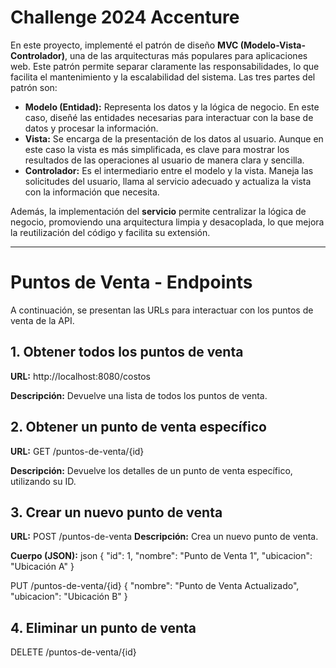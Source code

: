 # Challenge 2024 Accenture

En este proyecto, implementé el patrón de diseño **MVC (Modelo-Vista-Controlador)**, una de las arquitecturas más populares para aplicaciones web. Este patrón permite separar claramente las responsabilidades, lo que facilita el mantenimiento y la escalabilidad del sistema. Las tres partes del patrón son:

- **Modelo (Entidad):** Representa los datos y la lógica de negocio. En este caso, diseñé las entidades necesarias para interactuar con la base de datos y procesar la información.
- **Vista:** Se encarga de la presentación de los datos al usuario. Aunque en este caso la vista es más simplificada, es clave para mostrar los resultados de las operaciones al usuario de manera clara y sencilla.
- **Controlador:** Es el intermediario entre el modelo y la vista. Maneja las solicitudes del usuario, llama al servicio adecuado y actualiza la vista con la información que necesita.

Además, la implementación del **servicio** permite centralizar la lógica de negocio, promoviendo una arquitectura limpia y desacoplada, lo que mejora la reutilización del código y facilita su extensión.

---

# Puntos de Venta - Endpoints

A continuación, se presentan las URLs para interactuar con los puntos de venta de la API.

## 1. Obtener todos los puntos de venta
**URL:** 
http://localhost:8080/costos

**Descripción:** Devuelve una lista de todos los puntos de venta.

## 2. Obtener un punto de venta específico
**URL:** 
GET /puntos-de-venta/{id}

**Descripción:** Devuelve los detalles de un punto de venta específico, utilizando su ID.

## 3. Crear un nuevo punto de venta
**URL:**
POST /puntos-de-venta
**Descripción:** Crea un nuevo punto de venta.

**Cuerpo (JSON):**
json
{
  "id": 1,
  "nombre": "Punto de Venta 1",
  "ubicacion": "Ubicación A"
}

PUT /puntos-de-venta/{id}
{
  "nombre": "Punto de Venta Actualizado",
  "ubicacion": "Ubicación B"
}

## 4. Eliminar un punto de venta
DELETE /puntos-de-venta/{id}

